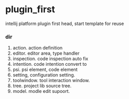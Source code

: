 # plugin_first
intellij platform plugin first head, start template for reuse

### dir

1. action. action definition 
2. editor. editor area, type handler
3. inspection. code inspection auto fix
4. intention. code intention convert to
5. psi. psi element, code element
6. setting, configuration setting. 
7. toolwindow. tool interaction window.
8. tree. project lib source tree.
9. model. modle edit supoort.
